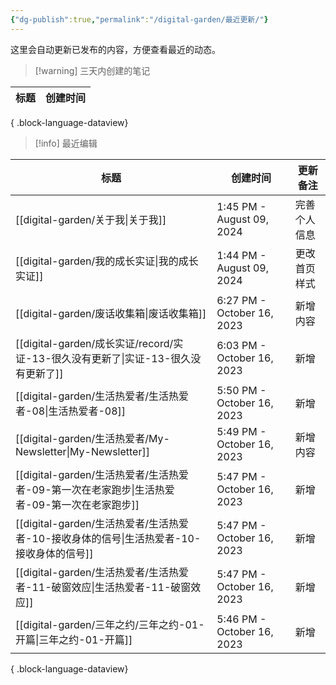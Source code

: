 ```yaml
---
{"dg-publish":true,"permalink":"/digital-garden/最近更新/"}
---
```



这里会自动更新已发布的内容，方便查看最近的动态。

> [!warning] 三天内创建的笔记

| 标题 | 创建时间 |
| -- | ---- |

{ .block-language-dataview}

> [!info] 最近编辑

| 标题                                                               | 创建时间                       | 更新备注   |
| ---------------------------------------------------------------- | -------------------------- | ------ |
| [[digital-garden/关于我\|关于我]]                                   | 1:45 PM - August 09, 2024  | 完善个人信息 |
| [[digital-garden/我的成长实证\|我的成长实证]]                             | 1:44 PM - August 09, 2024  | 更改首页样式 |
| [[digital-garden/废话收集箱\|废话收集箱]]                               | 6:27 PM - October 16, 2023 | 新增内容   |
| [[digital-garden/成长实证/record/实证-13-很久没有更新了\|实证-13-很久没有更新了]]   | 6:03 PM - October 16, 2023 | 新增     |
| [[digital-garden/生活热爱者/生活热爱者-08\|生活热爱者-08]]                   | 5:50 PM - October 16, 2023 | 新增     |
| [[digital-garden/生活热爱者/My-Newsletter\|My-Newsletter]]         | 5:49 PM - October 16, 2023 | 新增内容   |
| [[digital-garden/生活热爱者/生活热爱者-09-第一次在老家跑步\|生活热爱者-09-第一次在老家跑步]] | 5:47 PM - October 16, 2023 | 新增     |
| [[digital-garden/生活热爱者/生活热爱者-10-接收身体的信号\|生活热爱者-10-接收身体的信号]]   | 5:47 PM - October 16, 2023 | 新增     |
| [[digital-garden/生活热爱者/生活热爱者-11-破窗效应\|生活热爱者-11-破窗效应]]         | 5:47 PM - October 16, 2023 | 新增     |
| [[digital-garden/三年之约/三年之约-01-开篇\|三年之约-01-开篇]]                | 5:46 PM - October 16, 2023 | 新增     |

{ .block-language-dataview}
